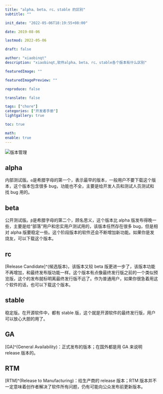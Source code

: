 ```yaml
---
title: "alpha、beta、rc、stable 的区别"
subtitle: ""

init_date: "2022-05-06T18:19:55+08:00"

date: 2019-08-06

lastmod: 2022-05-06

draft: false

author: "xiaobinqt"
description: "xiaobinqt,软件alpha、beta、rc、stable各个版本有什么区别"

featuredImage: ""

featuredImagePreview: ""

reproduce: false

translate: false

tags: ["chore"]
categories: ["开发者手册"]
lightgallery: true

toc: true

math:
enable: true
---
```


<!-- author： xiaobinqt -->
<!-- email： xiaobinqt@163.com -->
<!-- https://xiaobinqt.github.io -->
<!-- https://www.xiaobinqt.cn -->


![版本管理](https://cdn.xiaobinqt.cn/xiaobinqt.io/20220506/c73d3c2e74c64edbacdac68d31decc05.png '版本管理')

## alpha

内部测试版。`α`是希腊字母的第一个，表示最早的版本，一般用户不要下载这个版本，这个版本包含很多 bug，功能也不全，主要是给开发人员和测试人员测试和找 bug 用的。

## beta

公开测试版。`β`是希腊字母的第二个，顾名思义，这个版本比 alpha
版发布得晚一些，主要是给“部落”用户和忠实用户测试用的，该版本任然存在很多 bug，但是相对 alpha 版要稳定一些。这个阶段版本的软件还会不断增加新功能。如果你是发烧友，可以下载这个版本。

## rc

[Release Candidate]^(候选版本)，该版本又较 beta
版更进一步了，该版本功能不再增加，和最终发布版功能一样。这个版本有点像最终发行版之前的一个类似预览版，这个的发布就标明离最终发行版不远了。作为普通用户，如果你很急着用这个软件的话，也可以下载这个版本。

## stable

稳定版。在开源软件中，都有 stable 版，这个就是开源软件的最终发行版，用户可以放心大胆的用了。

## GA

[GA]^(General Availability)：正式发布的版本；在国外都是用 GA 来说明 release 版本的。

## RTM

[RTM]^(Release to Manufacturing)：给生产商的 release 版本；RTM 版本并不一定意味着创作者解决了软件所有问题，仍有可能向公众发布前更新版本。

